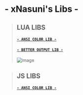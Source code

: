 # - xNasuni's Libs -
>## LUA LIBS
>#### [`- ANSI COLOR LIB -`](https://github.com/xNasuni/libs/blob/main/lua/ansicolors.lua)
>#### [`- BETTER OUTPUT LIB -`](https://github.com/xNasuni/libs/blob/main/lua/betteroutput.lua)
>![image](https://user-images.githubusercontent.com/62818119/139148753-b754086c-a0c5-4ae9-9410-6afca3ab7eb0.png)


>## JS LIBS
>#### [`- ANSI COLOR LIB -`](https://github.com/xNasuni/libs/blob/main/js/ansicolors.js)
